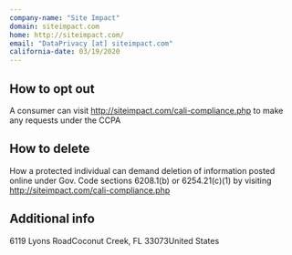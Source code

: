 ```yaml
---
company-name: "Site Impact"
domain: siteimpact.com
home: http://siteimpact.com/
email: "DataPrivacy [at] siteimpact.com"
california-date: 03/19/2020
---
```

## How to opt out


A consumer can visit http://siteimpact.com/cali-compliance.php to make any requests under the CCPA

## How to delete


How a protected individual can demand deletion of information posted online under Gov. Code sections 6208.1(b) or 6254.21(c)(1) by visiting http://siteimpact.com/cali-compliance.php

## Additional info




6119 Lyons RoadCoconut Creek, FL 33073United States













